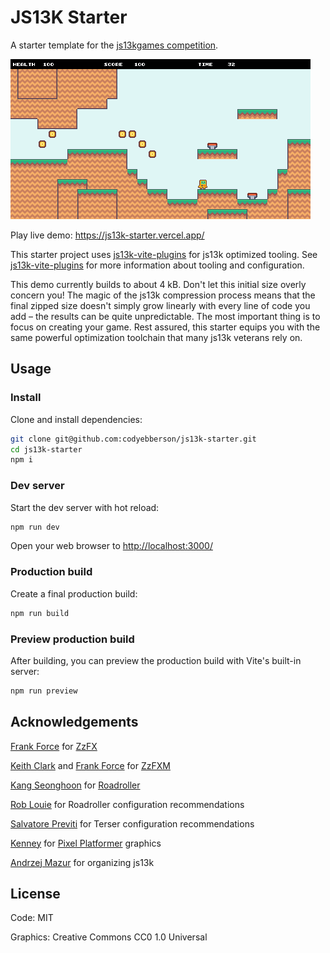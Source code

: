 # JS13K Starter

A starter template for the [js13kgames competition](https://js13kgames.com/).

![JS13k Starter](screenshot.png)

Play live demo: <https://js13k-starter.vercel.app/>

This starter project uses [js13k-vite-plugins](https://github.com/codyebberson/js13k-vite-plugins) for js13k optimized tooling. See [js13k-vite-plugins](https://github.com/codyebberson/js13k-vite-plugins) for more information about tooling and configuration.

This demo currently builds to about 4 kB. Don't let this initial size overly concern you! The magic of the js13k compression process means that the final zipped size doesn't simply grow linearly with every line of code you add – the results can be quite unpredictable. The most important thing is to focus on creating your game. Rest assured, this starter equips you with the same powerful optimization toolchain that many js13k veterans rely on.

## Usage

### Install

Clone and install dependencies:

```bash
git clone git@github.com:codyebberson/js13k-starter.git
cd js13k-starter
npm i
```

### Dev server

Start the dev server with hot reload:

```bash
npm run dev
```

Open your web browser to <http://localhost:3000/>

### Production build

Create a final production build:

```bash
npm run build
```

### Preview production build

After building, you can preview the production build with Vite's built-in server:

```bash
npm run preview
```

## Acknowledgements

[Frank Force](https://twitter.com/KilledByAPixel) for [ZzFX](https://github.com/KilledByAPixel/ZzFX)

[Keith Clark](https://twitter.com/keithclarkcouk) and [Frank Force](https://twitter.com/KilledByAPixel) for [ZzFXM](https://keithclark.github.io/ZzFXM/)

[Kang Seonghoon](https://mearie.org/) for [Roadroller](https://lifthrasiir.github.io/roadroller/)

[Rob Louie](https://github.com/roblouie) for Roadroller configuration recommendations

[Salvatore Previti](https://github.com/SalvatorePreviti) for Terser configuration recommendations

[Kenney](https://kenney.nl/) for [Pixel Platformer](https://kenney.nl/assets/pixel-platformer) graphics

[Andrzej Mazur](https://end3r.com/) for organizing js13k

## License

Code: MIT

Graphics: Creative Commons CC0 1.0 Universal

